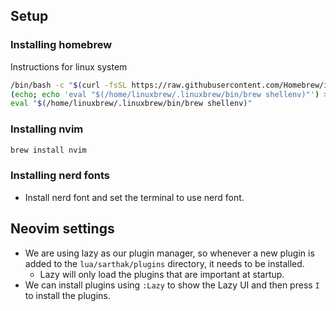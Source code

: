 ## Setup
### Installing homebrew

Instructions for linux system
```bash
/bin/bash -c "$(curl -fsSL https://raw.githubusercontent.com/Homebrew/install/HEAD/install.sh)"
(echo; echo 'eval "$(/home/linuxbrew/.linuxbrew/bin/brew shellenv)"') >> ~/.bashrc
eval "$(/home/linuxbrew/.linuxbrew/bin/brew shellenv)"
```

### Installing nvim

```bash
brew install nvim
```

### Installing nerd fonts
- Install nerd font and set the terminal to use nerd font.

## Neovim settings
- We are using lazy as our plugin manager, so whenever a new plugin is added to the `lua/sarthak/plugins` directory, it needs to be installed.
    - Lazy will only load the plugins that are important at startup. 
- We can install plugins using `:Lazy` to show the Lazy UI and then press `I` to install the plugins.
